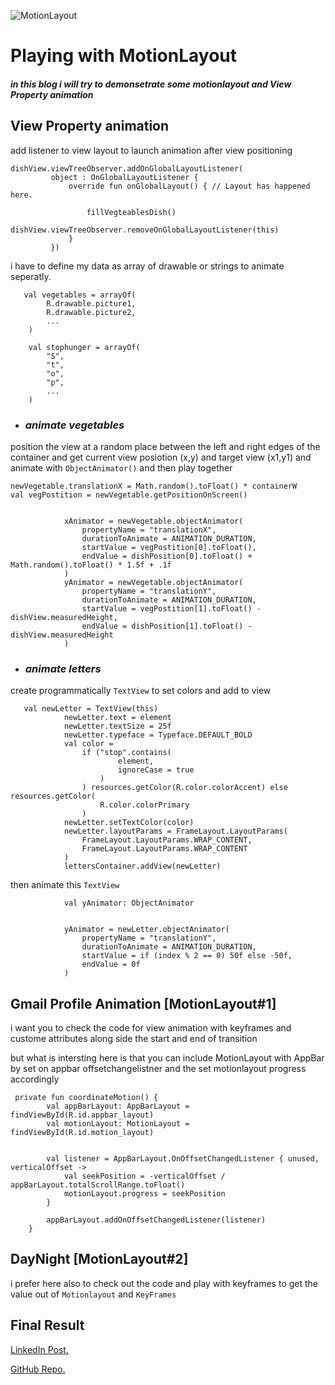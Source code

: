 ![MotionLayout](https://image.slidesharecdn.com/motionlayout-190901150733/95/android-motion-layout-1-638.jpg?cb=1572724767)

# Playing with MotionLayout

#### *in this blog i will try to demonsetrate some motionlayout and View Property animation*

View Property animation
------

add listener to view layout to launch animation after view positioning
   ```   
   dishView.viewTreeObserver.addOnGlobalLayoutListener(
            object : OnGlobalLayoutListener {
                override fun onGlobalLayout() { // Layout has happened here.

                    fillVegteablesDish()
                    dishView.viewTreeObserver.removeOnGlobalLayoutListener(this)
                }
            })
```

i have to define my data as array of drawable or strings to animate seperatly.
```
   val vegetables = arrayOf(
        R.drawable.picture1,
        R.drawable.picture2,
        ...
    )

    val stophunger = arrayOf(
        "S",
        "t",
        "o",
        "p",
        ...
    )

```   



* ### *animate vegetables*
position the view at a random place between the left and right edges of the container
and get current view posiotion (x,y) and target view (x1,y1) and animate with ```ObjectAnimator()``` and then play together
```
newVegetable.translationX = Math.random().toFloat() * containerW
val vegPostition = newVegetable.getPositionOnScreen()


            xAnimator = newVegetable.objectAnimator(
                propertyName = "translationX",
                durationToAnimate = ANIMATION_DURATION,
                startValue = vegPostition[0].toFloat(),
                endValue = dishPosition[0].toFloat() + Math.random().toFloat() * 1.5f + .1f
            )
            yAnimator = newVegetable.objectAnimator(
                propertyName = "translationY",
                durationToAnimate = ANIMATION_DURATION,
                startValue = vegPostition[1].toFloat() - dishView.measuredHeight,
                endValue = dishPosition[1].toFloat() - dishView.measuredHeight
            )
```
* ### *animate letters*
create programmatically ```TextView``` to set colors and add to view
```
   val newLetter = TextView(this)
            newLetter.text = element
            newLetter.textSize = 25f
            newLetter.typeface = Typeface.DEFAULT_BOLD
            val color =
                if ("stop".contains(
                        element,
                        ignoreCase = true
                    )
                ) resources.getColor(R.color.colorAccent) else resources.getColor(
                    R.color.colorPrimary
                )
            newLetter.setTextColor(color)
            newLetter.layoutParams = FrameLayout.LayoutParams(
                FrameLayout.LayoutParams.WRAP_CONTENT,
                FrameLayout.LayoutParams.WRAP_CONTENT
            )
            lettersContainer.addView(newLetter)
```
then animate this ```TextView ```

```
            val yAnimator: ObjectAnimator


            yAnimator = newLetter.objectAnimator(
                propertyName = "translationY",
                durationToAnimate = ANIMATION_DURATION,
                startValue = if (index % 2 == 0) 50f else -50f,
                endValue = 0f
            )
```
Gmail Profile Animation [MotionLayout#1]
------
i want you to check the code for view animation with keyframes and custome attributes along side the start and end of transition

but what is intersting here is that you can include MotionLayout with AppBar 
by set on appbar offsetchangelistner and the set motionlayout progress accordingly 
```
 private fun coordinateMotion() {
        val appBarLayout: AppBarLayout = findViewById(R.id.appbar_layout)
        val motionLayout: MotionLayout = findViewById(R.id.motion_layout)


        val listener = AppBarLayout.OnOffsetChangedListener { unused, verticalOffset ->
            val seekPosition = -verticalOffset / appBarLayout.totalScrollRange.toFloat()
            motionLayout.progress = seekPosition
        }

        appBarLayout.addOnOffsetChangedListener(listener)
    }
```

DayNight [MotionLayout#2]
------
i prefer here also to check out the code and play with keyframes to get the value out of ```Motionlayout``` and ```KeyFrames```

Final Result
------
[LinkedIn Post.](https://www.linkedin.com/posts/abualgait_last-but-not-least-animation-view-property-activity-6623159182545821696-5iao)

[GitHub Repo.](https://github.com/abualgait/WEUI)


 
 
